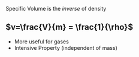 Specific Volume is the *inverse* of density
## $v=\frac{V}{m} = \frac{1}{\rho}$
- More useful for gases
- Intensive Property (independent of mass)
